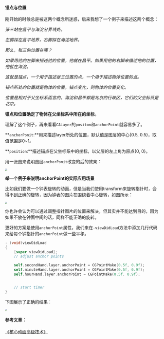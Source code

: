 #### 锚点与位置

刚开始的时候总是被这两个概念所迷惑，后来我想了一个例子来描述这两个概念：

_张三站在昌平与海淀分界线处。_

_左脚踩在昌平地界，右脚踩在海淀地界。_

_那么，张三的位置在哪？_

_如果用他的左脚来描述他的位置，他就在昌平。如果用他的右脚来描述他的位置，他就在海淀。_

_这就是锚点，一个用于描述张三位置的点，一个用于描述物体位置的点。_

_锚点所处的位置就是物体的位置，锚点变化，则物体的位置变化。_

_位置是相对于父坐标系而言的。海淀和昌平都是北京的行政区，它们的父坐标系是北京。_

**锚点和位置确定了物体在父坐标系中所在的坐标**。

理解了这个例子，再来看看`CALayer`的`positon`和`anchorPoint`就容易多了。

**`anchorPonit`:**用来描述layer所处的位置，默认值是图层的中心{0.5, 0.5}，取值范围是0~1。

**`position`:**描述锚点在父坐标系中的坐标，以父层的左上角为原点{0, 0}。

用一张图来说明图层`anchorPonit`改变的后的效果：

<img src="https://user-gold-cdn.xitu.io/2020/3/13/170cf9c78b49f4f0?w=1478&amp;h=1637&amp;f=jpeg&amp;s=363788" style="zoom:44%;" />

**举一个例子来说明anchorPoint的实际应用场景**

比如我们要做一个钟表旋转的动画，但是当我们使用transform来旋转指针时，会得不到正确的旋转，因为钟表的图片在围绕着中心旋转，如图所示：

<img src="https://user-gold-cdn.xitu.io/2020/3/13/170cfa38879c35bf?w=1635&amp;h=791&amp;f=jpeg&amp;s=121165" style="zoom:35%;" />

你也许会认为可以通过调整指针图片的位置来解决，但其实并不能达到目的，因为如果不放在钟面中间的话，同样不能正确的旋转。

更好的方案是使用`anchorPoint`属性，我们来在`-viewDidLoad`方法中添加几行代码来给每个钟指针的`anchorPoint`做一些平移。

```objective-c
- (void)viewDidLoad 
{
    [super viewDidLoad];
    // adjust anchor points

    self.secondHand.layer.anchorPoint = CGPointMake(0.5f, 0.9f); 
    self.minuteHand.layer.anchorPoint = CGPointMake(0.5f, 0.9f); 
    self.hourHand.layer.anchorPoint = CGPointMake(0.5f, 0.9f);


    // start timer
}
```

下图展示了正确的结果：

<img src="https://user-gold-cdn.xitu.io/2020/3/13/170cfa3a35e34a3e?w=1635&amp;h=791&amp;f=jpeg&amp;s=120747" style="zoom:35%;" />

#### 参考文章：

[《核心动画高级技术》](https://wiki.jikexueyuan.com/project/ios-core-animation/)